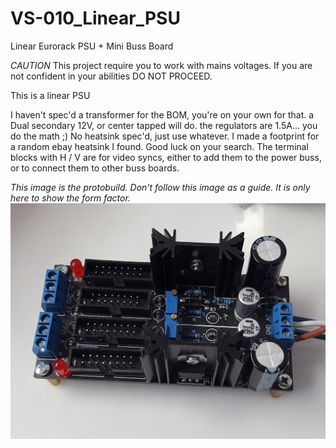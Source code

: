 # VS-010_Linear_PSU
Linear Eurorack PSU + Mini Buss Board

*CAUTION* This project require you to work with mains voltages. If you are not confident in your abilities DO NOT PROCEED.

This is a linear PSU

I haven't spec'd a transformer for the BOM, you're on your own for that. a Dual secondary 12V, or center tapped will do. the regulators are 1.5A... you do the math ;) 
No heatsink spec'd, just use whatever. I made a footprint for a random ebay heatsink I found. Good luck on your search.
The terminal blocks with H / V are for video syncs, either to add them to the power buss, or to connect them to other buss boards.

*This image is the protobuild. Don't follow this image as a guide. It is only here to show the form factor.*
![alt text](https://github.com/Teletect/VS-010_Linear_PSU/blob/main/teletectpsu.jpg?raw=true)

